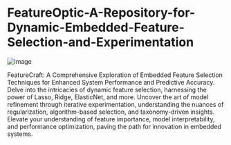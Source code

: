 # FeatureOptic-A-Repository-for-Dynamic-Embedded-Feature-Selection-and-Experimentation

![image](https://github.com/aminebkk/FeatureOptic-A-Repository-for-Dynamic-Embedded-Feature-Selection-and-Experimentation/assets/68397537/7e4e9aaa-de10-418e-a67a-9f23221d46de)



FeatureCraft: A Comprehensive Exploration of Embedded Feature Selection Techniques for Enhanced System Performance and Predictive Accuracy. Delve into the intricacies of dynamic feature selection, harnessing the power of Lasso, Ridge, ElasticNet, and more. Uncover the art of model refinement through iterative experimentation, understanding the nuances of regularization, algorithm-based selection, and taxonomy-driven insights. Elevate your understanding of feature importance, model interpretability, and performance optimization, paving the path for innovation in embedded systems.
